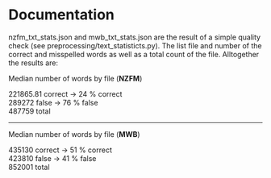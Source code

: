 # Documentation

nzfm\_txt\_stats.json and mwb\_txt\_stats.json are the result of a simple quality check (see preprocessing/text_statisticts.py). The list file and number of the correct and misspelled words as well as a total count of the file. Alltogether the results are:

Median number of words by file (**NZFM**)

221865.81 correct -> 24 % correct <br>
289272 false -> 76 % false <br>
487759 total

------------------------
Median number of words by file (**MWB**)

435130 correct -> 51 % correct <br>
423810 false -> 41 % false<br>
852001 total

